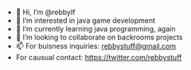 - 👋 Hi, I’m @rebbyIf
- 👀 I’m interested in java game development
- 🌱 I’m currently learning java programming, again
- 💞️ I’m looking to collaborate on backrooms projects
- 📫 For buisness inquiries: rebbystuff@gmail.com
- For causual contact: https://twitter.com/rebbystuff

<!---
rebbyIf/rebbyIf is a ✨ special ✨ repository because its `README.md` (this file) appears on your GitHub profile.
You can click the Preview link to take a look at your changes.
--->
